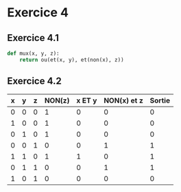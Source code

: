 # Exercice 4

## Exercice 4.1

```py
def mux(x, y, z):
    return ou(et(x, y), et(non(x), z))
```

## Exercice 4.2

| x | y | z | NON(z) | x ET y | NON(x) et z | Sortie |
|---|---|---|--------|--------|-------------|--------|
| 0 | 0 | 0 |   1    |   0    |      0      |   0    |
| 1 | 0 | 0 |   1    |   0    |      0      |   0    |
| 0 | 1 | 0 |   1    |   0    |      0      |   0    |
| 0 | 0 | 1 |   0    |   0    |      1      |   1    |
| 1 | 1 | 0 |   1    |   1    |      0      |   1    |
| 0 | 1 | 1 |   0    |   0    |      1      |   1    |
| 1 | 0 | 1 |   0    |   0    |      0      |   0    |
